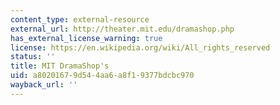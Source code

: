 ```yaml
---
content_type: external-resource
external_url: http://theater.mit.edu/dramashop.php
has_external_license_warning: true
license: https://en.wikipedia.org/wiki/All_rights_reserved
status: ''
title: MIT DramaShop's
uid: a8020167-9d54-4aa6-a8f1-9377bdcbc970
wayback_url: ''
---
```

